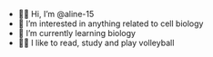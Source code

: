 - 👋🏼 Hi, I’m @aline-15
- 👀 I’m interested in anything related to cell biology 
- 🌱 I’m currently learning biology 
- 🫶🏼 I like to read, study and play volleyball

<!---
aline-15/aline-15 is a ✨ special ✨ repository because its `README.md` (this file) appears on your GitHub profile.
You can click the Preview link to take a look at your changes.
--->
